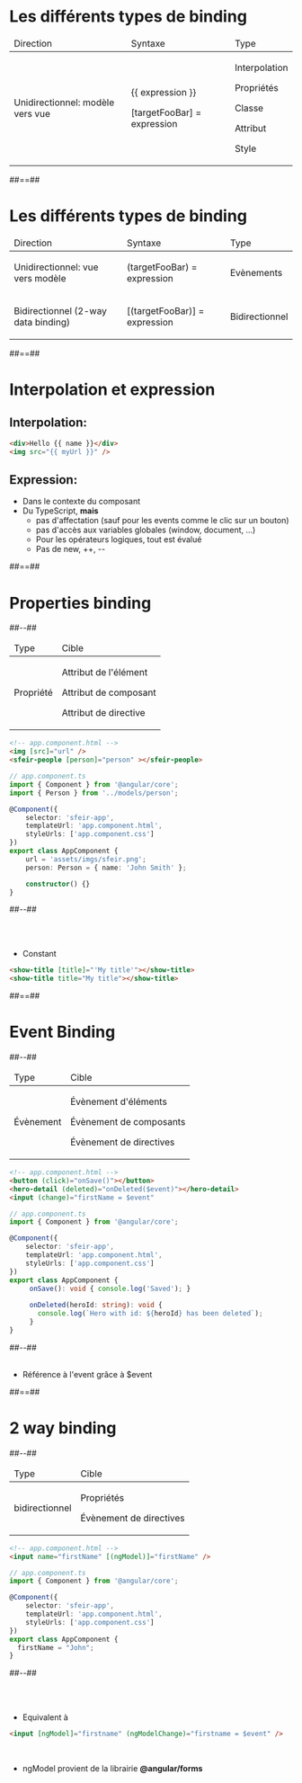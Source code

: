 <!-- .slide -->

# Les différents types de binding

<table>
    <thead>
        <tr>
            <td>Direction</td>
            <td>Syntaxe</td>
            <td>Type</td>
        </tr>
    </thead>
    <tbody>
        <tr>
            <td>Unidirectionnel: modèle vers vue</td>
            <td>
                <p>{{ expression }}</p>
                <p>[targetFooBar] = expression</p>
            </td>
            <td>
                <p>Interpolation</p>
                <p>Propriétés</p>
                <p>Classe</p>
                <p>Attribut</p>
                <p>Style</p>
            </td>
        </tr>       
    </tbody>
</table>

##==##

<!-- .slide -->

# Les différents types de binding

<table>
    <thead>
        <tr>
            <td>Direction</td>
            <td>Syntaxe</td>
            <td>Type</td>
        </tr>
    </thead>
    <tbody>        
        <tr>
            <td>Unidirectionnel: vue vers modèle</td>
            <td>
                <p>(targetFooBar) = expression</p>
            </td>
            <td>Evènements</td>
        </tr>
        <tr>
            <td>Bidirectionnel (2-way data binding)</td>
            <td>
                <p>[(targetFooBar)] = expression</p>
            </td>
            <td>Bidirectionnel</td>
        </tr>
    </tbody>
</table>

##==##

<!-- .slide: class="with-code inconsolata" -->

# Interpolation et expression

## Interpolation:

```html
<div>Hello {{ name }}</div>
<img src="{{ myUrl }}" />
```

<!-- .element: class="medium-code" -->

## Expression:
- Dans le contexte du composant
- Du TypeScript, **mais**
    - pas d'affectation (sauf pour les events comme le clic sur un bouton)
    - pas d'accès aux variables globales (window, document, ...)
    - Pour les opérateurs logiques, tout est évalué
    - Pas de new, ++, --

##==##

<!-- .slide: class="two-column-layout" -->

# Properties binding

##--##

<table>
    <thead>
        <tr>
            <td>Type</td>
            <td>Cible</td>
        </tr>
    </thead>
    <tbody>
        <tr>
            <td>Propriété</td>
            <td>
                <p>Attribut de l'élément</p>
                <p>Attribut de composant</p>
                <p>Attribut de directive</p>
            </td>
        </tr>
    </tbody>
</table>

```html
<!-- app.component.html -->
<img [src]="url" />
<sfeir-people [person]="person" ></sfeir-people>
```

<!-- .element: class="medium-code" -->

```typescript
// app.component.ts
import { Component } from '@angular/core';
import { Person } from '../models/person';

@Component({
    selector: 'sfeir-app',
    templateUrl: 'app.component.html',
    styleUrls: ['app.component.css']
})
export class AppComponent {
    url = 'assets/imgs/sfeir.png';
    person: Person = { name: 'John Smith' };

    constructor() {}
}
```

<!-- .element: class="medium-code" -->

##--##

<!-- .slide: class="with-code inconsolata" -->

<br><br>

-   Constant

```html
<show-title [title]="'My title'"></show-title> 
<show-title title="My title"></show-title>
```

<!-- .element: class="medium-code" -->

##==##

<!-- .slide: class="two-column-layout" -->

# Event Binding

##--##

<table>
    <thead>
        <tr>
            <td>Type</td>
            <td>Cible</td>
        </tr>
    </thead>
    <tbody>
        <tr>
            <td>Évènement</td>
            <td>
                <p>Évènement d'éléments</p>
                <p>Évènement de composants</p>
                <p>Évènement de directives</p>
            </td>
        </tr>
    </tbody>
</table>

```html
<!-- app.component.html -->
<button (click)="onSave()"></button>
<hero-detail (deleted)="onDeleted($event)"></hero-detail>
<input (change)="firstName = $event"
```

<!-- .element: class="medium-code" -->

```typescript
// app.component.ts
import { Component } from '@angular/core';

@Component({
    selector: 'sfeir-app',
    templateUrl: 'app.component.html',
    styleUrls: ['app.component.css']
})
export class AppComponent {
     onSave(): void { console.log('Saved'); }
    
     onDeleted(heroId: string): void {
       console.log(`Hero with id: ${heroId} has been deleted`);
     }
}
```

<!-- .element: class="medium-code" -->


##--##
<br><br>

-   Référence à l'event grâce à \$event

##==##

<!-- .slide: class="two-column-layout" -->

# 2 way binding

##--##

<table>
    <thead>
        <tr>
            <td>Type</td>
            <td>Cible</td>
        </tr>
    </thead>
    <tbody>
        <tr>
            <td>bidirectionnel</td>
            <td>
                <p>Propriétés</p>
                <p>Évènement de directives</p>
            </td>
        </tr>
    </tbody>
</table>

```html
<!-- app.component.html -->
<input name="firstName" [(ngModel)]="firstName" />
```

<!-- .element: class="medium-code" -->

```typescript
// app.component.ts
import { Component } from '@angular/core';

@Component({
    selector: 'sfeir-app',
    templateUrl: 'app.component.html',
    styleUrls: ['app.component.css']
})
export class AppComponent {
  firstName = "John";
}
```

<!-- .element: class="medium-code" -->
##--##

<!-- .slide: class="with-code inconsolata" -->

<br><br>

-   Equivalent à

```html
<input [ngModel]="firstname" (ngModelChange)="firstname = $event" />
```

<!-- .element: class="big-code" -->
<br>

-   <bg>ngModel</bg> provient de la librairie <strong>@angular/forms</strong>
